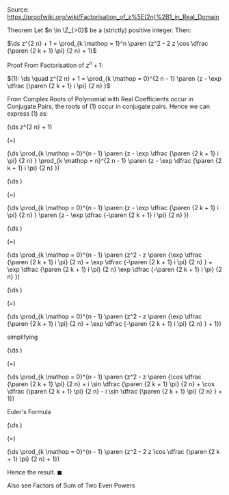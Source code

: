 # 

Source: https://proofwiki.org/wiki/Factorisation_of_z%5E(2n)%2B1_in_Real_Domain

Theorem
Let $n \in \Z_{>0}$ be a (strictly) positive integer.
Then:

$\ds z^{2 n} + 1 = \prod_{k \mathop = 1}^n \paren {z^2 - 2 z \cos \dfrac {\paren {2 k + 1} \pi} {2 n} + 1}$


Proof
From Factorisation of $z^n + 1$:

$(1): \ds \quad z^{2 n} + 1 = \prod_{k \mathop = 0}^{2 n - 1} \paren {z - \exp \dfrac {\paren {2 k + 1} i \pi} {2 n} }$

From Complex Roots of Polynomial with Real Coefficients occur in Conjugate Pairs, the roots of $(1)$ occur in conjugate pairs.
Hence we can express $(1)$ as:














\(\ds z^{2 n} + 1\)

\(=\)







\(\ds \prod_{k \mathop = 0}^{n - 1} \paren {z - \exp \dfrac {\paren {2 k + 1} i \pi} {2 n} } \prod_{k \mathop = n}^{2 n - 1} \paren {z - \exp \dfrac {\paren {2 k + 1} i \pi} {2 n} }\)




















\(\ds \)

\(=\)







\(\ds \prod_{k \mathop = 0}^{n - 1} \paren {z - \exp \dfrac {\paren {2 k + 1} i \pi} {2 n} } \paren {z - \exp \dfrac {-\paren {2 k + 1} i \pi} {2 n} }\)




















\(\ds \)

\(=\)







\(\ds \prod_{k \mathop = 0}^{n - 1} \paren {z^2 - z \paren {\exp \dfrac {\paren {2 k + 1} i \pi} {2 n} + \exp \dfrac {-\paren {2 k + 1} i \pi} {2 n} } + \exp \dfrac {\paren {2 k + 1} i \pi} {2 n} \exp \dfrac {-\paren {2 k + 1} i \pi} {2 n} }\)




















\(\ds \)

\(=\)







\(\ds \prod_{k \mathop = 0}^{n - 1} \paren {z^2 - z \paren {\exp \dfrac {\paren {2 k + 1} i \pi} {2 n} + \exp \dfrac {-\paren {2 k + 1} i \pi} {2 n} } + 1}\)





simplifying














\(\ds \)

\(=\)







\(\ds \prod_{k \mathop = 0}^{n - 1} \paren {z^2 - z \paren {\cos \dfrac {\paren {2 k + 1} \pi} {2 n} + i \sin \dfrac {\paren {2 k + 1} \pi} {2 n} + \cos \dfrac {\paren {2 k + 1} \pi} {2 n} - i \sin \dfrac {\paren {2 k + 1} \pi} {2 n} } + 1}\)





Euler's Formula














\(\ds \)

\(=\)







\(\ds \prod_{k \mathop = 0}^{n - 1} \paren {z^2 - 2 z \cos \dfrac {\paren {2 k + 1} \pi} {2 n} + 1}\)










Hence the result.
$\blacksquare$


Also see
Factors of Sum of Two Even Powers




